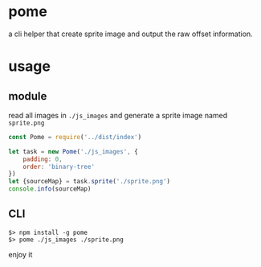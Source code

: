 # pome
a cli helper that create sprite image and output the raw offset information.

# usage

## module
read all images in `./js_images` and generate a sprite image named `sprite.png`
```javascript
const Pome = require('../dist/index')

let task = new Pome('./js_images', {
    padding: 0,
    order: 'binary-tree'
})
let {sourceMap} = task.sprite('./sprite.png')
console.info(sourceMap)
```

## CLI
```
$> npm install -g pome
$> pome ./js_images ./sprite.png
```

enjoy it